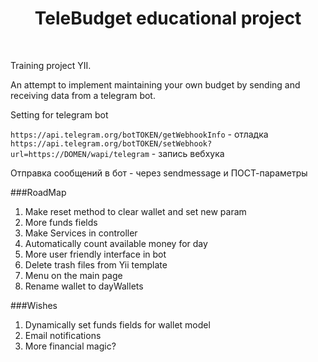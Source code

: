<p align="center">
    <h1 align="center">TeleBudget educational project</h1>
    <br>
</p>

Training project YII. 

An attempt to implement maintaining your own budget by sending and receiving data from a telegram bot.

Setting for telegram bot

`https://api.telegram.org/botTOKEN/getWebhookInfo` - отладка
`https://api.telegram.org/botTOKEN/setWebhook?url=https://DOMEN/wapi/telegram` - запись вебхука

Отправка сообщений в бот - через sendmessage и ПОСТ-параметры

###RoadMap
1. Make reset method to clear wallet and set new param
2. More funds fields
3. Make Services in controller
4. Automatically count available money for day
5. More user friendly interface in bot
6. Delete trash files from Yii template
7. Menu on the main page
8. Rename wallet to dayWallets

###Wishes
1. Dynamically set funds fields for wallet model
2. Email notifications
3. More financial magic?